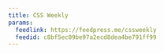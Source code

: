 ```yaml
---
title: CSS Weekly
params:
  feedlink: https://feedpress.me/cssweekly
  feedid: c8bf5ec09be97a2ecd8dea4be791ff99
---
```

